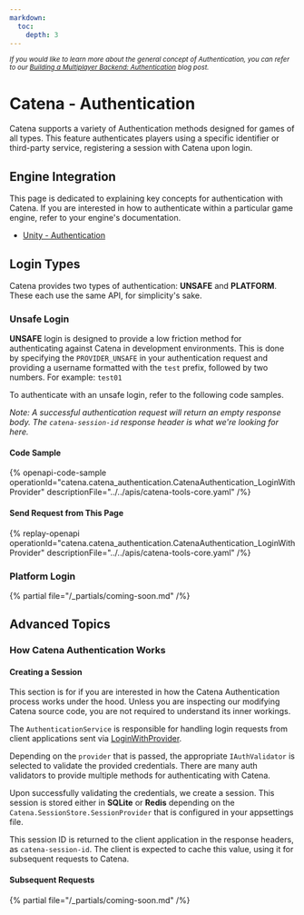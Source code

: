 ```yaml
---
markdown:
  toc:
    depth: 3
---
```


<sup>_If you would like to learn more about the general concept of Authentication, you can refer to our [Building a Multiplayer Backend: Authentication](https://blog.catenatools.com/building-a-multiplayer-backend-authentication/) blog post._</sup>

# Catena - Authentication
Catena supports a variety of Authentication methods designed for games of all types. This feature authenticates players using a specific identifier or third-party service, registering a session with Catena upon login.

## Engine Integration
This page is dedicated to explaining key concepts for authentication with Catena. If you are interested in how to authenticate within a particular game engine, refer to your engine's documentation.

* [Unity - Authentication](../../engines/unity/authentication.md)

## Login Types

Catena provides two types of authentication: **UNSAFE** and **PLATFORM**. These each use the same API, for simplicity's sake.

### Unsafe Login
**UNSAFE** login is designed to provide a low friction method for authenticating against Catena in development environments. This is done by specifying the `PROVIDER_UNSAFE` in your authentication request and providing a username formatted with the `test` prefix, followed by two numbers. For example: `test01`

To authenticate with an unsafe login, refer to the following code samples.

_Note: A successful authentication request will return an empty response body. The `catena-session-id` response header is what we're looking for here._

#### Code Sample
{% openapi-code-sample operationId="catena.catena_authentication.CatenaAuthentication_LoginWithProvider" descriptionFile="../../apis/catena-tools-core.yaml" /%}

#### Send Request from This Page
{% replay-openapi operationId="catena.catena_authentication.CatenaAuthentication_LoginWithProvider" descriptionFile="../../apis/catena-tools-core.yaml" /%}

### Platform Login
{% partial file="/_partials/coming-soon.md" /%}

## Advanced Topics

### How Catena Authentication Works

#### Creating a Session

This section is for if you are interested in how the Catena Authentication process works under the hood. Unless you are inspecting our modifying Catena source code, you are not required to understand its inner workings.

The `AuthenticationService` is responsible for handling login requests from client applications sent via [LoginWithProvider](../../apis/catena-tools-core.yaml#operation/catena.catena_authentication.catenaauthentication_loginwithprovider).

Depending on the `provider` that is passed, the appropriate `IAuthValidator` is selected to validate the provided credentials. There are many auth validators to provide multiple methods for authenticating with Catena.

Upon successfully validating the credentials, we create a session. This session is stored either in **SQLite** or **Redis** depending on the `Catena.SessionStore.SessionProvider` that is configured in your appsettings file.

This session ID is returned to the client application in the response headers, as `catena-session-id`. The client is expected to cache this value, using it for subsequent requests to Catena.

<!-- TODO: More detailed description, including data flow sequence diagrams -->
<!-- TODO: Link to appsettings config documentation -->

#### Subsequent Requests
{% partial file="/_partials/coming-soon.md" /%}